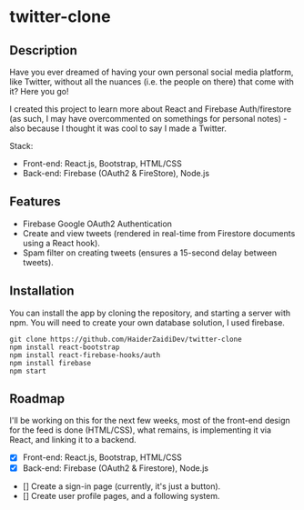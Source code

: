 # twitter-clone

## Description
Have you ever dreamed of having your own personal social media platform, like Twitter, without all the nuances (i.e. the people on there) that come with it? Here you go!

I created this project to learn more about React and Firebase Auth/firestore (as such, I may have overcommented on somethings for personal notes) - also because I thought it was cool to say I made a Twitter. 

Stack: 
- Front-end: React.js, Bootstrap, HTML/CSS
- Back-end: Firebase (OAuth2 & FireStore), Node.js 


## Features
- Firebase Google OAuth2 Authentication
- Create and view tweets (rendered in real-time from Firestore documents using a React hook).
- Spam filter on creating tweets (ensures a 15-second delay between tweets).

## Installation 
You can install the app by cloning the repository, and starting a server with npm. You will need to create your own database solution, I used firebase.
```
git clone https://github.com/HaiderZaidiDev/twitter-clone 
npm install react-bootstrap
npm install react-firebase-hooks/auth
npm install firebase
npm start
```

## Roadmap
I'll be working on this for the next few weeks, most of the front-end design for the feed is done (HTML/CSS), what remains, is implementing it via React, and linking it to a backend. 
- [X] Front-end: React.js, Bootstrap, HTML/CSS
- [X] Back-end: Firebase (OAuth2 & Firestore), Node.js 
- [] Create a sign-in page (currently, it's just a button). 
- [] Create user profile pages, and a following system.
